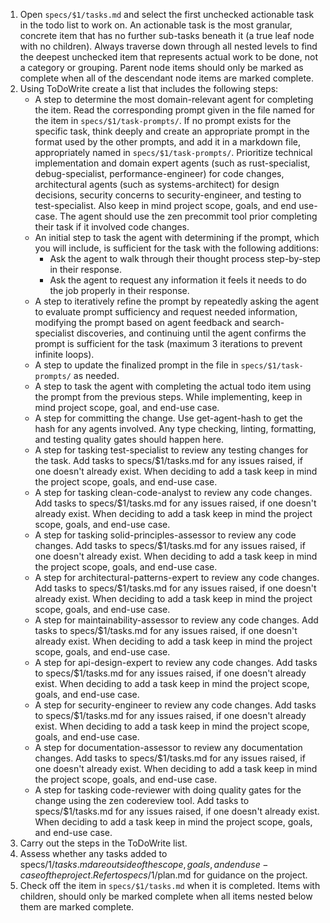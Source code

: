 1. Open `specs/$1/tasks.md` and select the first unchecked actionable task in the todo list to work on. An actionable task is the most granular, concrete item that has no further sub-tasks beneath it (a true leaf node with no children). Always traverse down through all nested levels to find the deepest unchecked item that represents actual work to be done, not a category or grouping. Parent node items should only be marked as complete when all of the descendant node items are marked complete.
2. Using ToDoWrite create a list that includes the following steps:
    - A step to determine the most domain-relevant agent for completing the item. Read the corresponding prompt given in the file named for the item in `specs/$1/task-prompts/`. If no prompt exists for the specific task, think deeply and create an appropriate prompt in the format used by the other prompts, and add it in a markdown file, appropriately named in `specs/$1/task-prompts/`. Prioritize technical implementation and domain expert agents (such as rust-specialist, debug-specialist, performance-engineer) for code changes, architectural agents (such as systems-architect) for design decisions, security concerns to security-engineer, and testing to test-specialist. Also keep in mind project scope, goals, and end use-case. The agent should use the zen precommit tool prior completing their task if it involved code changes.
    - An initial step to task the agent with determining if the prompt, which you will include, is sufficient for the task with the following additions:
      - Ask the agent to walk through their thought process step-by-step in their response.
      - Ask the agent to request any information it feels it needs to do the job properly in their response.
    - A step to iteratively refine the prompt by repeatedly asking the agent to evaluate prompt sufficiency and request needed information, modifying the prompt based on agent feedback and search-specialist discoveries, and continuing until the agent confirms the prompt is sufficient for the task (maximum 3 iterations to prevent infinite loops).
    - A step to update the finalized prompt in the file in `specs/$1/task-prompts/` as needed.
    - A step to task the agent with completing the actual todo item using the prompt from the previous steps. While implementing, keep in mind project scope, goal, and end-use case.
    - A step for committing the change. Use get-agent-hash to get the hash for any agents involved. Any type checking, linting, formatting, and testing quality gates should happen here.
    - A step for tasking test-specialist to review any testing changes for the task. Add tasks to specs/$1/tasks.md for any issues raised, if one doesn't already exist. When deciding to add a task keep in mind the project scope, goals, and end-use case.
    - A step for tasking clean-code-analyst to review any code changes. Add tasks to specs/$1/tasks.md for any issues raised, if one doesn't already exist. When deciding to add a task keep in mind the project scope, goals, and end-use case.
    - A step for tasking solid-principles-assessor to review any code changes. Add tasks to specs/$1/tasks.md for any issues raised, if one doesn't already exist. When deciding to add a task keep in mind the project scope, goals, and end-use case.
    - A step for architectural-patterns-expert to review any code changes. Add tasks to specs/$1/tasks.md for any issues raised, if one doesn't already exist. When deciding to add a task keep in mind the project scope, goals, and end-use case.
    - A step for maintainability-assessor to review any code changes. Add tasks to specs/$1/tasks.md for any issues raised, if one doesn't already exist. When deciding to add a task keep in mind the project scope, goals, and end-use case.
    - A step for api-design-expert to review any code changes. Add tasks to specs/$1/tasks.md for any issues raised, if one doesn't already exist. When deciding to add a task keep in mind the project scope, goals, and end-use case.
    - A step for security-engineer to review any code changes. Add tasks to specs/$1/tasks.md for any issues raised, if one doesn't already exist. When deciding to add a task keep in mind the project scope, goals, and end-use case.
    - A step for documentation-assessor to review any documentation changes. Add tasks to specs/$1/tasks.md for any issues raised, if one doesn't already exist. When deciding to add a task keep in mind the project scope, goals, and end-use case.
    - A step for tasking code-reviewer with doing quality gates for the change using the zen codereview tool. Add tasks to specs/$1/tasks.md for any issues raised, if one doesn't already exist. When deciding to add a task keep in mind the project scope, goals, and end-use case.
3. Carry out the steps in the ToDoWrite list.
4. Assess whether any tasks added to specs/$1/tasks.md are outside of the scope, goals, and end use-case of the project. Refer to specs/$1/plan.md for guidance on the project.
5. Check off the item in `specs/$1/tasks.md` when it is completed. Items with children, should only be marked complete when all items nested below them are marked complete.
